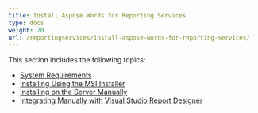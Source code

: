 ```yaml
---
title: Install Aspose.Words for Reporting Services
type: docs
weight: 70
url: /reportingservices/install-aspose-words-for-reporting-services/
---
```


This section includes the following topics: 

- [System Requirements](/words/reportingservices/system-requirements/)
- [Installing Using the MSI Installer](/words/reportingservices/installing-using-the-msi-installer/)
- [Installing on the Server Manually](/words/reportingservices/installing-on-the-server-manually/)
- [Integrating Manually with Visual Studio Report Designer](/words/reportingservices/integrating-manually-with-visual-studio-report-designer/)
